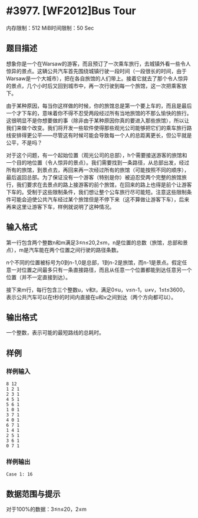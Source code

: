 # #3977. [WF2012]Bus Tour

内存限制：512 MiB时间限制：50 Sec

## 题目描述

想象你是一个在Warsaw的游客，而且预订了一次乘车旅行，去城镇外看一些令人惊异的景点。这辆公共汽车首先围绕城镇行驶一段时间（一段很长的时间，由于Warsaw是一个大城市），把在各自旅馆的人们带上。接着它就去了那个令人惊异的景点，几个小时后又回到城市中，再一次行驶到每一个旅馆，这一次把乘客放下。

由于某种原因，每当你这样做的时候，你的旅馆总是第一个要上车的，而且是最后一个才下车的，意味着你不得不忍受两段经过所有当地旅馆的不那么愉快的旅行。这很明显不是你想要做的事（除非由于某种原因你真的要进入那些旅馆），所以让我们来做个改变。我们将开发一些软件使得那些观光公司能够把它们的乘车旅行路线安排得更公平&mdash;&mdash;尽管这有时候可能会导致每一个人的总距离更长，但公平就是公平，不是吗？

对于这个问题，有一个起始位置（观光公司的总部），h个需要接送游客的旅馆和一个目的地位置（令人惊异的景点）。我们需要找到一条路径，从总部出发，经过所有的旅馆，到景点去，再回来再一次经过所有的旅馆（可能按照不同的顺序），最后返回总部。为了保证没有一个游客（特别是你）被迫忍受两个完整的旅馆旅行，我们要求在去景点的路上接游客的前个旅馆，在回来的路上也得是前个让游客下车的。受制于这些限制条件，我们想让整个公车旅行尽可能短。注意这些限制条件可能会迫使公共汽车经过某个旅馆但是不停下来（这不算做让游客下车），后来再来这里让游客下车，样例就说明了这种情况。

## 输入格式

第一行包含两个整数n和m满足3&le;n&le;20,2&le;m，n是位置的总数（旅馆，总部和景点），m是汽车能在两个位置之间行驶的路径条数。

n个不同的位置被标号为0到n-1,0是总部，1到n-2是旅馆，而n-1是景点。假定任意一对位置之间最多只有一条直接路径，而且从任意一个位置都能到达任意另一个位置（并不一定直接到达）。

接下来m行，每行包含三个整数u，v和t，满足0&le;u，v&le;n-1，u&ne;v，1&le;t&le;3600，表示公共汽车可以在t秒的时间内直接在u和v之间到达（两个方向都可以）。

## 输出格式

一个整数，表示可能的最短路线的总耗时。

## 样例

### 样例输入

    
    8 12
    1 2 1
    2 3 1
    4 5 1
    5 6 1
    1 0 1
    3 7 1
    4 0 1
    6 7 1
    1 4 1
    2 5 1
    3 6 1
    0 7 1
    
    

### 样例输出

    
    Case 1: 16
    
    

## 数据范围与提示

对于100%的数据：3&le;n&le;20，2&le;m
